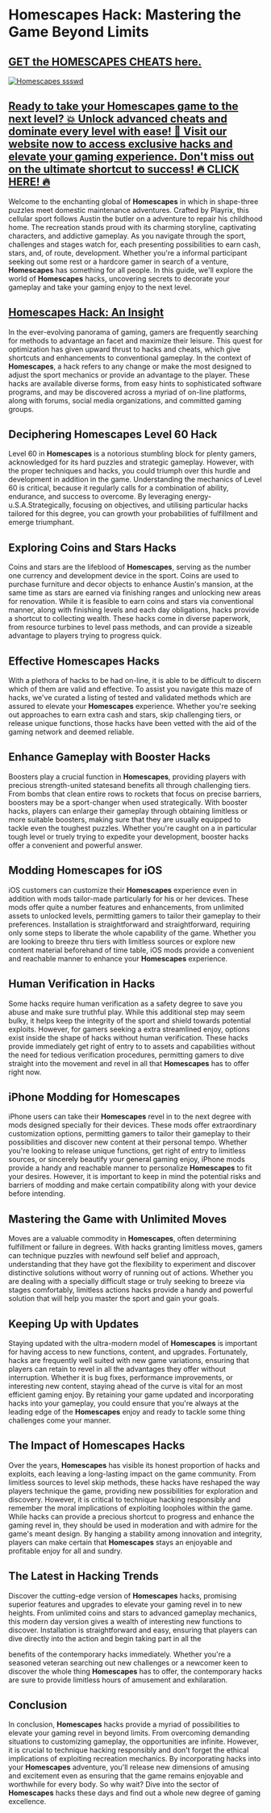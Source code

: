 # Homescapes Hack: Mastering the Game Beyond Limits

## [GET the HOMESCAPES CHEATS here.](https://linktr.ee/WinCheat)

[![Homescapes ssswd](https://github.com/kim-homescapes/Homescapes-Hack-Mastering-the-Game-Beyond-Limits/assets/163552478/4ab0a8f8-c356-40cc-8b75-fc10b487f03e)](https://linktr.ee/WinCheat)

## [Ready to take your **Homescapes** game to the next level? 💥 Unlock advanced cheats and dominate every level with ease! 🚀 Visit our website now to access exclusive hacks and elevate your gaming experience. Don't miss out on the ultimate shortcut to success! 🔥 CLICK HERE! 🔥](https://linktr.ee/WinCheat)



Welcome to the enchanting global of **Homescapes** in which in shape-three puzzles meet domestic maintenance adventures. Crafted by Playrix, this cellular sport follows Austin the butler on a adventure to repair his childhood home. The recreation stands proud with its charming storyline, captivating characters, and addictive gameplay. As you navigate through the sport, challenges and stages watch for, each presenting possibilities to earn cash, stars, and, of route, development. Whether you're a informal participant seeking out some rest or a hardcore gamer in search of a venture, **Homescapes** has something for all people. In this guide, we'll explore the world of **Homescapes** hacks, uncovering secrets to decorate your gameplay and take your gaming enjoy to the next level.



## [Homescapes Hack: An Insight](https://linktr.ee/WinCheat)



In the ever-evolving panorama of gaming, gamers are frequently searching for methods to advantage an facet and maximize their leisure. This quest for optimization has given upward thrust to hacks and cheats, which give shortcuts and enhancements to conventional gameplay. In the context of **Homescapes**, a hack refers to any change or make the most designed to adjust the sport mechanics or provide an advantage to the player. These hacks are available diverse forms, from easy hints to sophisticated software programs, and may be discovered across a myriad of on-line platforms, along with forums, social media organizations, and committed gaming groups.



## Deciphering Homescapes Level 60 Hack



Level 60 in **Homescapes** is a notorious stumbling block for plenty gamers, acknowledged for its hard puzzles and strategic gameplay. However, with the proper techniques and hacks, you could triumph over this hurdle and development in addition in the game. Understanding the mechanics of Level 60 is critical, because it regularly calls for a combination of ability, endurance, and success to overcome. By leveraging energy-u.S.A.Strategically, focusing on objectives, and utilising particular hacks tailored for this degree, you can growth your probabilities of fulfillment and emerge triumphant.



## Exploring Coins and Stars Hacks



Coins and stars are the lifeblood of **Homescapes**, serving as the number one currency and development device in the sport. Coins are used to purchase furniture and decor objects to enhance Austin's mansion, at the same time as stars are earned via finishing ranges and unlocking new areas for renovation. While it is feasible to earn coins and stars via conventional manner, along with finishing levels and each day obligations, hacks provide a shortcut to collecting wealth. These hacks come in diverse paperwork, from resource turbines to level pass methods, and can provide a sizeable advantage to players trying to progress quick.



## Effective Homescapes Hacks



With a plethora of hacks to be had on-line, it is able to be difficult to discern which of them are valid and effective. To assist you navigate this maze of hacks, we've curated a listing of tested and validated methods which are assured to elevate your **Homescapes** experience. Whether you're seeking out approaches to earn extra cash and stars, skip challenging tiers, or release unique functions, those hacks have been vetted with the aid of the gaming network and deemed reliable.



## Enhance Gameplay with Booster Hacks



Boosters play a crucial function in **Homescapes**, providing players with precious strength-united statesand benefits all through challenging tiers. From bombs that clean entire rows to rockets that focus on precise barriers, boosters may be a sport-changer when used strategically. With booster hacks, players can enlarge their gameplay through obtaining limitless or more suitable boosters, making sure that they are usually equipped to tackle even the toughest puzzles. Whether you're caught on a in particular tough level or truely trying to expedite your development, booster hacks offer a convenient and powerful answer.



## Modding Homescapes for iOS



iOS customers can customize their **Homescapes** experience even in addition with mods tailor-made particularly for his or her devices. These mods offer quite a number features and enhancements, from unlimited assets to unlocked levels, permitting gamers to tailor their gameplay to their preferences. Installation is straightforward and straightforward, requiring only some steps to liberate the whole capability of the game. Whether you are looking to breeze thru tiers with limitless sources or explore new content material beforehand of time table, iOS mods provide a convenient and reachable manner to enhance your **Homescapes** experience.



## Human Verification in Hacks



Some hacks require human verification as a safety degree to save you abuse and make sure truthful play. While this additional step may seem bulky, it helps keep the integrity of the sport and shield towards potential exploits. However, for gamers seeking a extra streamlined enjoy, options exist inside the shape of hacks without human verification. These hacks provide immediately get right of entry to to assets and capabilities without the need for tedious verification procedures, permitting gamers to dive straight into the movement and revel in all that **Homescapes** has to offer right now.



## iPhone Modding for Homescapes



iPhone users can take their **Homescapes** revel in to the next degree with mods designed specially for their devices. These mods offer extraordinary customization options, permitting gamers to tailor their gameplay to their possibilities and discover new content at their personal tempo. Whether you're looking to release unique functions, get right of entry to limitless sources, or sincerely beautify your general gaming enjoy, iPhone mods provide a handy and reachable manner to personalize **Homescapes** to fit your desires. However, it is important to keep in mind the potential risks and barriers of modding and make certain compatibility along with your device before intending.



## Mastering the Game with Unlimited Moves



Moves are a valuable commodity in **Homescapes**, often determining fulfillment or failure in degrees. With hacks granting limitless moves, gamers can technique puzzles with newfound self belief and approach, understanding that they have got the flexibility to experiment and discover distinctive solutions without worry of running out of actions. Whether you are dealing with a specially difficult stage or truly seeking to breeze via stages comfortably, limitless actions hacks provide a handy and powerful solution that will help you master the sport and gain your goals.



## Keeping Up with Updates



Staying updated with the ultra-modern model of **Homescapes** is important for having access to new functions, content, and upgrades. Fortunately, hacks are frequently well suited with new game variations, ensuring that players can retain to revel in all the advantages they offer without interruption. Whether it is bug fixes, performance improvements, or interesting new content, staying ahead of the curve is vital for an most efficient gaming enjoy. By retaining your game updated and incorporating hacks into your gameplay, you could ensure that you're always at the leading edge of the **Homescapes** enjoy and ready to tackle some thing challenges come your manner.



## The Impact of Homescapes Hacks



Over the years, **Homescapes** has visible its honest proportion of hacks and exploits, each leaving a long-lasting impact on the game community. From limitless sources to level skip methods, these hacks have reshaped the way players technique the game, providing new possibilities for exploration and discovery. However, it is critical to technique hacking responsibly and remember the moral implications of exploiting loopholes within the game. While hacks can provide a precious shortcut to progress and enhance the gaming revel in, they should be used in moderation and with admire for the game's meant design. By hanging a stability among innovation and integrity, players can make certain that **Homescapes** stays an enjoyable and profitable enjoy for all and sundry.



## The Latest in Hacking Trends



Discover the cutting-edge version of **Homescapes** hacks, promising superior features and upgrades to elevate your gaming revel in to new heights. From unlimited coins and stars to advanced gameplay mechanics, this modern day version gives a wealth of interesting new functions to discover. Installation is straightforward and easy, ensuring that players can dive directly into the action and begin taking part in all the



 benefits of the contemporary hacks immediately. Whether you're a seasoned veteran searching out new challenges or a newcomer keen to discover the whole thing **Homescapes** has to offer, the contemporary hacks are sure to provide limitless hours of amusement and exhilaration.



## Conclusion



In conclusion, **Homescapes** hacks provide a myriad of possibilities to elevate your gaming revel in beyond limits. From overcoming demanding situations to customizing gameplay, the opportunities are infinite. However, it is crucial to technique hacking responsibly and don't forget the ethical implications of exploiting recreation mechanics. By incorporating hacks into your **Homescapes** adventure, you'll release new dimensions of amusing and excitement even as ensuring that the game remains enjoyable and worthwhile for every body. So why wait? Dive into the sector of **Homescapes** hacks these days and find out a whole new degree of gaming excellence.

